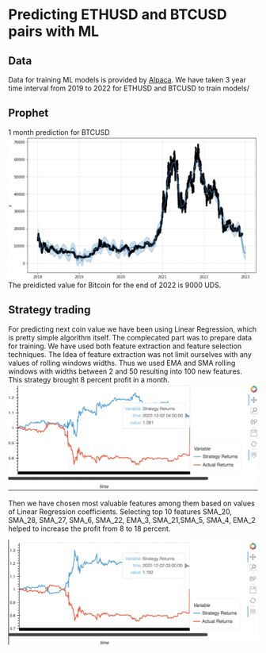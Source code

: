 # Predicting ETHUSD and BTCUSD pairs with ML

## Data
Data for training ML models is provided by [Alpaca](https://alpaca.markets/).
We have taken 3 year time interval from 2019 to 2022 for ETHUSD and BTCUSD to train models/
## Prophet 
1 month prediction for BTCUSD
![Screenshot](ProphetBTCUSD.png)
The preidicted value for Bitcoin for the end of 2022 is 9000 UDS.

## Strategy trading
For predicting next coin value we have been using Linear Regression,
which is pretty simple algorithm itself. The complecated part 
was to prepare data for training. We have used both 
feature extraction and feature selection techniques.
The Idea of feature extraction was not limit ourselves 
with any values of rolling windows widths.
Thus we used EMA and SMA rolling windows with widths between 
2 and 50 resulting into 100 new features.
This strategy brought 8 percent profit in a month.
![Screenshot](strattrade100.png)

Then we have chosen most valuable features among them based 
on values of Linear Regression coefficients.
Selecting top 10 features SMA_20, SMA_28, SMA_27, SMA_6, SMA_22, EMA_3, SMA_21,SMA_5, SMA_4, EMA_2
helped to increase the profit from 8 to 18 percent.

![Screenshot](strattrade10.png)

